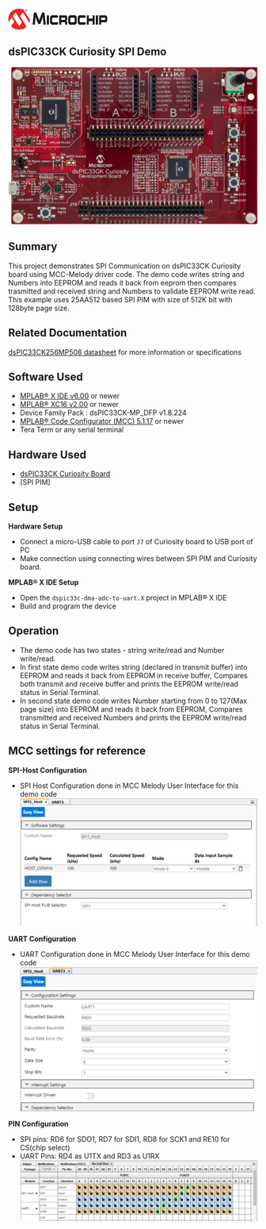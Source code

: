 ![image](images/microchip.jpg) 

## dsPIC33CK Curiosity SPI Demo

![Board](images/board.jpg)

## Summary

This project demonstrates SPI Communication on dsPIC33CK Curiosity board using MCC-Melody driver code.
The demo code writes string and Numbers into EEPROM and reads it back from eeprom then compares 
trasmitted and received string and Numbers to validate EEPROM write read. 
This example uses 25AA512 based SPI PIM with size of 512K bit with 128byte page size.

## Related Documentation

[dsPIC33CK256MP508 datasheet](https://www.microchip.com/dsPIC33CK256MP508) for more information or specifications

## Software Used

- [MPLAB® X IDE v6.00](https://www.microchip.com/mplabx) or newer
- [MPLAB® XC16 v2.00](https://www.microchip.com/xc16) or newer
- Device Family Pack : dsPIC33CK-MP_DFP v1.8.224
- [MPLAB® Code Configurator (MCC) 5.1.17](https://www.microchip.com/mcc) or newer
- Tera Term or any serial terminal

## Hardware Used

- [dsPIC33CK Curiosity Board](https://www.microchip.com/dm330030)
- [SPI PIM]

## Setup

**Hardware Setup**

- Connect a micro-USB cable to port `J7` of Curiosity board to USB port of PC
- Make connection using connecting wires between SPI PIM and Curiosity board.

**MPLAB® X IDE Setup**

- Open the `dspic33c-dma-adc-to-uart.X` project in MPLAB® X IDE
- Build and program the device

## Operation

- The demo code has two states - string write/read and Number write/read.
- In first state demo code writes string (declared in transmit buffer) into EEPROM and reads it back from EEPROM in receive buffer,
  Compares both transmit and receive buffer and prints the EEPROM write/read status in Serial Terminal.
- In second state demo code writes Number starting from 0 to 127(Max page size) into EEPROM and reads it back from EEPROM,
  Compares transmitted and received Numbers and prints the EEPROM write/read status in Serial Terminal.

## MCC settings for reference

**SPI-Host Configuration**

- SPI Host Configuration done in MCC Melody User Interface for this demo code<br>
  ![custom name](images/spi.PNG)

**UART Configuration**

- UART Configuration done in MCC Melody User Interface for this demo code <br>
  ![uart settings](images/uart.PNG)

**PIN Configuration**

- SPI pins: RD6 for SDO1, RD7 for SDI1, RD8 for SCK1 and RE10 for CS(chip select)
- UART Pins: RD4 as U1TX and RD3 as U1RX<br>
  ![pin selection](images/PinSelection.PNG)
